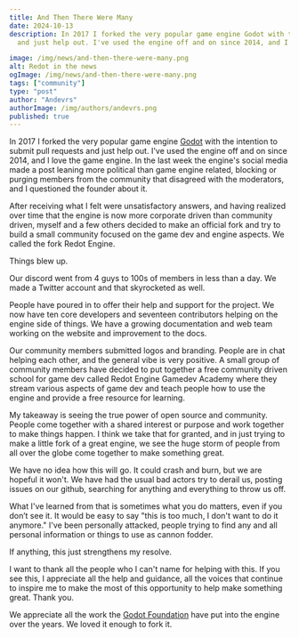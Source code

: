 ```yaml
---
title: And Then There Were Many
date: 2024-10-13
description: In 2017 I forked the very popular game engine Godot with the intention to submit pull requests
  and just help out. I've used the engine off and on since 2014, and I love the game engine.

image: /img/news/and-then-there-were-many.png
alt: Redot in the news
ogImage: /img/news/and-then-there-were-many.png
tags: ["community"]
type: "post"
author: "Andevrs"
authorImage: /img/authors/andevrs.png
published: true
---
```

In 2017 I forked the very popular game engine [Godot](https://godotengine.org/) with the 
intention to submit pull requests and just help out. I've used the engine off and on since 
2014, and I love the game engine. In the last week the engine's social media made a 
post leaning more political than game engine related, blocking or purging members from 
the community that disagreed with the moderators, and I questioned the founder about it.

After receiving what I felt were unsatisfactory answers, and having realized over time that the 
engine is now more corporate driven than community driven, myself and a few others decided to make 
an official fork and try to build a small community focused on the game dev and engine aspects.
We called the fork Redot Engine.

Things blew up.

Our discord went from 4 guys to 100s of members in less than a day. We made a Twitter account 
and that skyrocketed as well.

People have poured in to offer their help and support for the project. We now have ten core 
developers and seventeen contributors helping on the engine side of things. We have a growing 
documentation and web team working on the website and improvement to the docs.

Our community members submitted logos and branding. People are in chat helping each other, 
and the general vibe is very positive. A small group of community members have decided to put
together a free community driven school for game dev called Redot Engine Gamedev Academy where 
they stream various aspects of game dev and teach people how to use the engine and provide 
a free resource for learning.

My takeaway is seeing the true power of open source and community. People come together with
a shared interest or purpose and work together to make things happen. I think we take that 
for granted, and in just trying to make a little fork of a great engine, we see the huge storm 
of people from all over the globe come together to make something great.

We have no idea how this will go. It could crash and burn, but we are hopeful it won't. We 
have had the usual bad actors try to derail us, posting issues on our github, searching for 
anything and everything to throw us off.

What I've learned from that is sometimes what you do matters, even if you don’t see it. It 
would be easy to say "this is too much, I don't want to do it anymore." I've been personally 
attacked, people trying to find any and all personal information or things to use as cannon 
fodder.

If anything, this just strengthens my resolve.

I want to thank all the people who I can't name for helping with this. If you see this, I 
appreciate all the help and guidance, all the voices that continue to inspire me to make 
the most of this opportunity to help make something great. Thank you.

We appreciate all the work the [Godot Foundation](https://godot.foundation/) have put into 
the engine over the years. We loved it enough to fork it.
